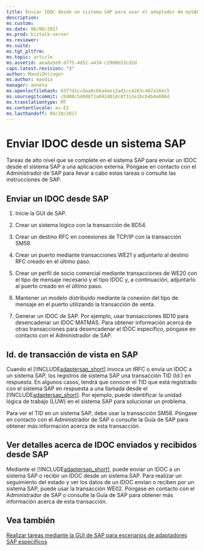 ```yaml
---
title: Enviar IDOC desde un sistema SAP para usar el adaptador de mySAP en BizTalk | Documentos de Microsoft
description: 
ms.custom: 
ms.date: 06/08/2017
ms.prod: biztalk-server
ms.reviewer: 
ms.suite: 
ms.tgt_pltfrm: 
ms.topic: article
ms.assetid: aea8a5e9-d775-4d52-a434-c2908b53cd2d
caps.latest.revision: "3"
author: MandiOhlinger
ms.author: mandia
manager: anneta
ms.openlocfilehash: 63f7d1ccdaa8cb6a4ee12ad1cc4263c487a164c5
ms.sourcegitcommit: cb908c540d8f1a692d01dc8f313e16cb4b4e696d
ms.translationtype: MT
ms.contentlocale: es-ES
ms.lasthandoff: 09/20/2017
---
```

# <a name="sending-idocs-from-an-sap-system"></a>Enviar IDOC desde un sistema SAP
Tareas de alto nivel que se complete en el sistema SAP para enviar un IDOC desde el sistema SAP a una aplicación externa. Póngase en contacto con el Administrador de SAP para llevar a cabo estas tareas o consulte las instrucciones de SAP.  
  
## <a name="send-an-idoc-from-sap"></a>Enviar un IDOC desde SAP  
  
1.  Inicie la GUI de SAP.  
  
2.  Crear un sistema lógico con la transacción de BD54.  
  
3.  Crear un destino RFC en conexiones de TCP/IP con la transacción SM59.  
  
4.  Crear un puerto mediante transacciones WE21 y adjuntarlo al destino RFC creado en el último paso.  
  
5.  Crear un perfil de socio comercial mediante transacciones de WE20 con el tipo de mensaje necesario y el tipo IDOC y, a continuación, adjuntarlo al puerto creado en el último paso.  
  
6.  Mantener un modelo distribuido mediante la conexión del tipo de mensaje en el puerto utilizando la transacción de venta.  
  
7.  Generar un IDOC de SAP. Por ejemplo, usar transacciones BD10 para desencadenar un IDOC MATMAS. Para obtener información acerca de otras transacciones para desencadenar el IDOC específico, póngase en contacto con el Administrador de SAP.  

## <a name="view-transaction-ids-in-sap"></a>Id. de transacción de vista en SAP
Cuando el [!INCLUDE[adaptersap_short](../../includes/adaptersap-short-md.md)] invoca un tRFC o envía un IDOC a un sistema SAP, los registros de sistema SAP una transacción TID (Id.) en respuesta. En algunos casos, tendrá que conocer el TID que está registrado con el sistema SAP en respuesta a una llamada desde el [!INCLUDE[adaptersap_short](../../includes/adaptersap-short-md.md)]. Por ejemplo, puede identificar la unidad lógica de trabajo (LUW) en el sistema SAP para solucionar un problema.  
  
 Para ver el TID en un sistema SAP, debe usar la transacción SM58. Póngase en contacto con el Administrador de SAP o consulte la Guía de SAP para obtener más información acerca de esta transacción. 

## <a name="view-details-about-idocs-sent-and-received-from-sap"></a>Ver detalles acerca de IDOC enviados y recibidos desde SAP
Mediante el [!INCLUDE[adaptersap_short](../../includes/adaptersap-short-md.md)], puede enviar un IDOC a un sistema SAP o recibir un IDOC desde un sistema SAP. Para realizar un seguimiento del estado y ver los datos de un IDOC envían o reciben por un sistema SAP, puede usar la transacción WE02. Póngase en contacto con el Administrador de SAP o consulte la Guía de SAP para obtener más información acerca de esta transacción.  

  
## <a name="see-also"></a>Vea también  
 [Realizar tareas mediante la GUI de SAP para escenarios de adaptadores SAP específicos](performing-tasks-using-the-sap-gui-for-specific-sap-adapter-scenarios.md)